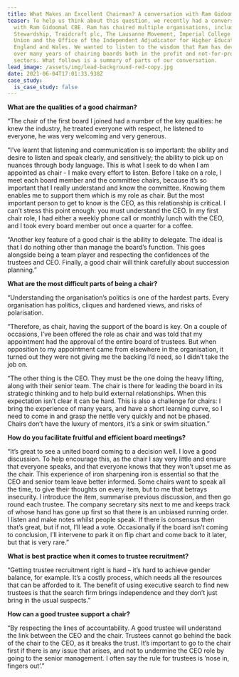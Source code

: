 ```yaml
---
title: What Makes an Excellent Chairman? A conversation with Ram Gidoomal CBE
teaser: To help us think about this question, we recently had a conversation
  with Ram Gidoomal CBE. Ram has chaired multiple organisations, including
  Stewardship, Traidcraft plc, The Lausanne Movement, Imperial College Student
  Union and the Office of the Independent Adjudicator for Higher Education for
  England and Wales. We wanted to listen to the wisdom that Ram has developed
  over many years of chairing boards both in the profit and not-for-profit
  sectors. What follows is a summary of parts of our conversation.
lead_image: /assets/img/lead-background-red-copy.jpg
date: 2021-06-04T17:01:33.938Z
case_study:
  is_case_study: false
---
```

**What are the qualities of a good chairman?**

“The chair of the first board I joined had a number of the key qualities: he knew the industry, he treated everyone with respect, he listened to everyone, he was very welcoming and very generous.

“I’ve learnt that listening and communication is so important: the ability and desire to listen and speak clearly, and sensitively; the ability to pick up on nuances through body language. This is what I seek to do when I am appointed as chair - I make every effort to listen. Before I take on a role, I meet each board member and the committee chairs, because it’s so important that I really understand and know the committee. Knowing them enables me to support them which is my role as chair. But the most important person to get to know is the CEO, as this relationship is critical. I can’t stress this point enough: you must understand the CEO. In my first chair role, I had either a weekly phone call or monthly lunch with the CEO, and I took every board member out once a quarter for a coffee.

“Another key feature of a good chair is the ability to delegate. The ideal is that I do nothing other than manage the board’s function. This goes alongside being a team player and respecting the confidences of the trustees and CEO. Finally, a good chair will think carefully about succession planning.”

**What are the most difficult parts of being a chair?**

“Understanding the organisation’s politics is one of the hardest parts. Every organisation has politics, cliques and hardened views, and risks of polarisation.

“Therefore, as chair, having the support of the board is key. On a couple of occasions, I’ve been offered the role as chair and was told that my appointment had the approval of the entire board of trustees. But when opposition to my appointment came from elsewhere in the organisation, it turned out they were not giving me the backing I’d need, so I didn’t take the job on.

“The other thing is the CEO. They must be the one doing the heavy lifting, along with their senior team. The chair is there for leading the board in its strategic thinking and to help build external relationships. When this expectation isn’t clear it can be hard. This is also a challenge for chairs: I bring the experience of many years, and have a short learning curve, so I need to come in and grasp the nettle very quickly and not be phased. Chairs don’t have the luxury of mentors, it’s a sink or swim situation.”

**How do you facilitate fruitful and efficient board meetings?**

“It’s great to see a united board coming to a decision well. I love a good discussion. To help encourage this, as the chair I say very little and ensure that everyone speaks, and that everyone knows that they won’t upset me as the chair. This experience of iron sharpening iron is essential so that the CEO and senior team leave better informed. Some chairs want to speak all the time, to give their thoughts on every item, but to me that betrays insecurity. I introduce the item, summarise previous discussion, and then go round each trustee. The company secretary sits next to me and keeps track of whose hand has gone up first so that there is an unbiased running order. I listen and make notes whilst people speak. If there is consensus then that’s great, but if not, I’ll lead a vote. Occasionally if the board isn’t coming to conclusion, I’ll intervene to park it on flip chart and come back to it later, but that is very rare.”

**What is best practice when it comes to trustee recruitment?**

“Getting trustee recruitment right is hard – it’s hard to achieve gender balance, for example. It’s a costly process, which needs all the resources that can be afforded to it. The benefit of using executive search to find new trustees is that the search firm brings independence and they don’t just bring in the usual suspects.”

**How can a good trustee support a chair?**

“By respecting the lines of accountability. A good trustee will understand the link between the CEO and the chair. Trustees cannot go behind the back of the chair to the CEO, as it breaks the trust. It’s important to go to the chair first if there is any issue that arises, and not to undermine the CEO role by going to the senior management. I often say the rule for trustees is ‘nose in, fingers out’.”